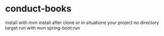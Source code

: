 # conduct-books
install with mvn install after clone or in situations your project no directory target
run with mvn spring-boot:run
